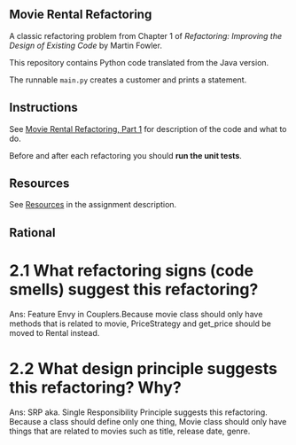 ## Movie Rental Refactoring

A classic refactoring problem from Chapter 1 of
_Refactoring: Improving the Design of Existing Code_ by Martin Fowler.  

This repository contains Python code translated from the Java version.

The runnable `main.py` creates a customer and prints a statement.


## Instructions

See [Movie Rental Refactoring, Part 1](https://cpske.github.io/ISP/assignment/movierental/movierental-part1) for description of the code and what to do.

Before and after each refactoring you should **run the unit tests**.

## Resources

See [Resources](https://cpske.github.io/ISP/assignment/movierental/movierental-part1#resources) in the assignment description.

## Rational

# 2.1 What refactoring signs (code smells) suggest this refactoring?
Ans: Feature Envy in Couplers.Because movie class should only have methods that is related to movie, PriceStrategy and get_price should be moved to Rental instead.


# 2.2 What design principle suggests this refactoring? Why?
Ans: SRP aka. Single Responsibility Principle suggests this refactoring. Because a class should define only one thing, 
Movie class should only have things that are related to movies such as title, release date, genre.

